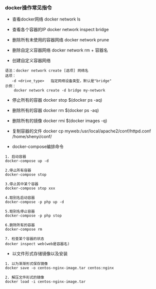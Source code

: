 ### docker操作常见指令

* 查看docker网络
docker network ls

* 查看各个容器的IP
docker network inspect bridge

* 删除所有未使用的容器网络
docker network prune

* 删除自定义容器网络
docker network rm + 容器名

* 创建自定义容器网络
```
语法：docker network create [选项] 网络名
选项：
   -d <drive_type>   指定网络设备类型，默认是"bridge"
示例：
	docker network create -d bridge my-network
```
* 停止所有的容器
docker stop $(docker ps -aq)

* 删除所有的容器
docker rm $(docker ps -aq)

* 删除所有的镜像
docker rmi $(docker images -q)

* 复制容器的文件
docker cp myweb:/usr/local/apache2/conf/httpd.conf /home/shenyi/conf/

* docker-compose编排命令
```
1. 启动容器
docker-compose up -d

2.停止所有容器
docker-compose stop

3.停止其中某个容器
docker-compose stop xxx

4.取别名启动容器
docker-compose -p php up -d

5.取别名停止容器
docker-compose -p php stop

6.删除所有的容器
docker-compose rm

7. 检查某个容器的状态
docker inspect web(web是容器名)
```
* 以文件形式存储镜像以及安装
```
1. 以为渐渐形式保存镜像
docker save -o centos-nginx-image.tar centos:nginx

2. 解压文件形式的镜像
docker load -i centos-nginx-image.tar
```
